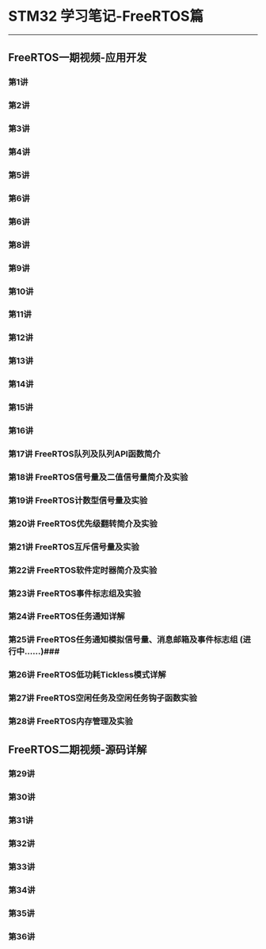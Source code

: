 # STM32 学习笔记-FreeRTOS篇 #

----------
## FreeRTOS一期视频-应用开发 ##  

### 第1讲  ###
### 第2讲  ###
### 第3讲  ###
### 第4讲  ###
### 第5讲  ###
### 第6讲  ###
### 第6讲  ###
### 第8讲  ###
### 第9讲  ###
### 第10讲  ###
### 第11讲  ###
### 第12讲  ###
### 第13讲  ###
### 第14讲  ###
### 第15讲  ###
### 第16讲  ###
### 第17讲 FreeRTOS队列及队列API函数简介 ###
### 第18讲 FreeRTOS信号量及二值信号量简介及实验 ###
### 第19讲 FreeRTOS计数型信号量及实验 ###
### 第20讲 FreeRTOS优先级翻转简介及实验 ###
### 第21讲 FreeRTOS互斥信号量及实验 ###
### 第22讲 FreeRTOS软件定时器简介及实验 ###
### 第23讲 FreeRTOS事件标志组及实验 ###
### 第24讲 FreeRTOS任务通知详解 ###
### 第25讲 FreeRTOS任务通知模拟信号量、消息邮箱及事件标志组  (进行中……)###  
### 第26讲 FreeRTOS低功耗Tickless模式详解 ###
### 第27讲 FreeRTOS空闲任务及空闲任务钩子函数实验 ###
### 第28讲 FreeRTOS内存管理及实验 ###

## FreeRTOS二期视频-源码详解 ##  

### 第29讲  ###
### 第30讲  ###
### 第31讲  ###
### 第32讲  ###
### 第33讲  ###
### 第34讲  ###
### 第35讲  ###
### 第36讲  ###

